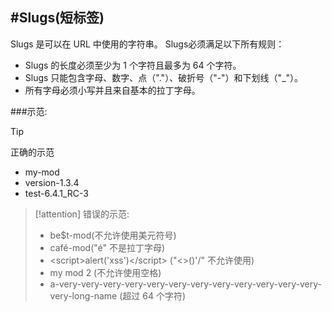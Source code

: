 #Slugs(短标签)
---
Slugs 是可以在 URL 中使用的字符串。  Slugs必须满足以下所有规则： 
- Slugs 的长度必须至少为 1 个字符且最多为 64 个字符。 
- Slugs 只能包含字母、数字、点（"."）、破折号（"-"）和下划线（"_"）。 
- 所有字母必须小写并且来自基本的拉丁字母。 

###示范:
>[!TIP]
>正确的示范
>- my-mod
>- version-1.3.4
>- test-6.4.1_RC-3

>[!attention]
>错误的示范:
>- be$t-mod(不允许使用美元符号)
>- café-mod("é"  不是拉丁字母)
>- \<script\>alert('xss')\</script\> ("<>()'/" 不允许使用)
>- my mod 2 (不允许使用空格)
>- a-very-very-very-very-very-very-very-very-very-very-very-very-very-long-name (超过 64 个字符)
